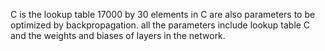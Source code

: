 C is the lookup table 17000 by 30
elements in C are also parameters to be optimized by backpropagation. all the parameters include lookup table C and the weights and biases of layers in the network.